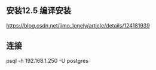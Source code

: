 ## 安装12.5 编译安装
https://blog.csdn.net/jimo_lonely/article/details/124181939

## 连接

psql -h 192.168.1.250 -U postgres
